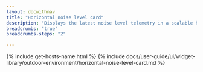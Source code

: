 ```yaml
---
layout: docwithnav
title: "Horizontal noise level card"
description: "Displays the latest noise level telemetry in a scalable horizontal layout."
breadcrumbs: "true"
breadcrumbs-steps: "2"

---
```

{% include get-hosts-name.html %}
{% include docs/user-guide/ui/widget-library/outdoor-environment/horizontal-noise-level-card.md %}
